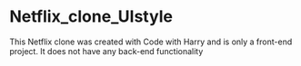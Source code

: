 # Netflix_clone_UIstyle
This Netflix clone was created with Code with Harry and is only a front-end project. It does not have any back-end functionality
